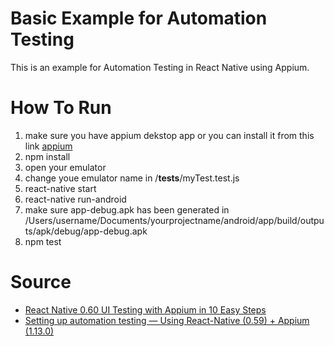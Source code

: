 # Basic Example for Automation Testing
This is an example for Automation Testing in React Native using Appium.

# How To Run
1. make sure you have appium dekstop app or you can install it from this link [appium](https://github.com/appium/appium-desktop/releases/tag/v1.13.0)
1. npm install
2. open your emulator
3. change youe emulator name in /__tests__/myTest.test.js
2. react-native start
3. react-native run-android
4. make sure app-debug.apk has been generated in /Users/username/Documents/yourprojectname/android/app/build/outputs/apk/debug/app-debug.apk
5. npm test

# Source
- [React Native 0.60 UI Testing with Appium in 10 Easy Steps](https://medium.com/@mahmoudsnatch/react-native-0-60-ui-testing-with-appium-in-10-easy-steps-61e68ae6eb4c)
- [Setting up automation testing — Using React-Native (0.59) + Appium (1.13.0)](https://medium.com/swlh/automation-testing-using-react-native-and-appium-on-ubuntu-ddfddc0c29fe)